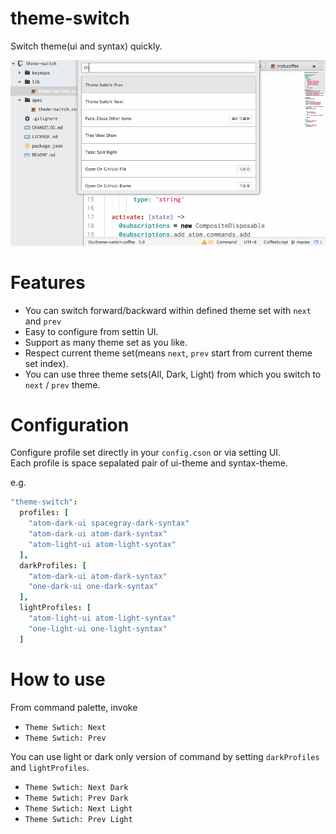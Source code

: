 # theme-switch

Switch theme(ui and syntax) quickly.

![gif](https://raw.githubusercontent.com/t9md/t9md/2391f495870160c16ee560e0ee5dc913f0df74d4/img/atom-theme-switch.gif)

# Features

* You can switch forward/backward within defined theme set with `next` and `prev`
* Easy to configure from settin UI.
* Support as many theme set as you like.
* Respect current theme set(means `next`, `prev` start from current theme set index).
* You can use three theme sets(All, Dark, Light) from which you switch to `next` / `prev` theme.

# Configuration

Configure profile set directly in your `config.cson` or via setting UI.  
Each profile is space sepalated pair of ui-theme and syntax-theme.

e.g.

```coffeescript
"theme-switch":
  profiles: [
    "atom-dark-ui spacegray-dark-syntax"
    "atom-dark-ui atom-dark-syntax"
    "atom-light-ui atom-light-syntax"
  ],
  darkProfiles: [
    "atom-dark-ui atom-dark-syntax"
    "one-dark-ui one-dark-syntax"
  ],
  lightProfiles: [
    "atom-light-ui atom-light-syntax"
    "one-light-ui one-light-syntax"
  ]
```

# How to use

From command palette, invoke
* `Theme Swtich: Next`
* `Theme Swtich: Prev`

You can use light or dark only version of command by setting `darkProfiles` and `lightProfiles`.

* `Theme Swtich: Next Dark`
* `Theme Swtich: Prev Dark`
* `Theme Swtich: Next Light`
* `Theme Swtich: Prev Light`
